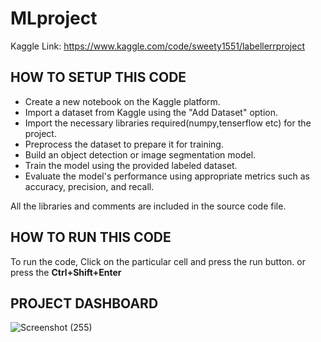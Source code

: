 # MLproject
Kaggle Link:  https://www.kaggle.com/code/sweety1551/labellerrproject
## HOW TO SETUP THIS CODE
- Create a new notebook on the Kaggle platform.
- Import a dataset from Kaggle using the "Add Dataset" option.
- Import the necessary libraries required(numpy,tenserflow etc) for the project.
- Preprocess the dataset to prepare it for training.
- Build an object detection or image segmentation model.
- Train the model using the provided labeled dataset.
- Evaluate the model's performance using appropriate metrics such as accuracy, precision, and recall.

All the libraries and comments are included in the source code file.

## HOW TO RUN THIS CODE
To run the code, Click on the particular cell and press the run button. or press the **Ctrl+Shift+Enter**

## PROJECT DASHBOARD
![Screenshot (255)](https://github.com/rajsweety/MLproject/assets/77089312/f6902008-f402-4f4f-b4a5-45978555b7c3)




